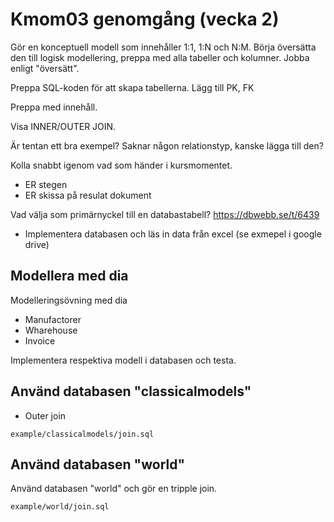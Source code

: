 Kmom03 genomgång (vecka 2)
=========================

Gör en konceptuell modell som innehåller 1:1, 1:N och N:M.
Börja översätta den till logisk modellering, preppa med alla tabeller och kolumner.
Jobba enligt "översätt".

Preppa SQL-koden för att skapa tabellerna.
Lägg till PK, FK

Preppa med innehåll.

Visa INNER/OUTER JOIN.

Är tentan ett bra exempel? Saknar någon relationstyp, kanske lägga till den?



Kolla snabbt igenom vad som händer i kursmomentet.

* ER stegen
* ER skissa på resulat dokument

Vad välja som primärnyckel till en databastabell?
https://dbwebb.se/t/6439

* Implementera databasen och läs in data från excel
(se exmepel i google drive)


Modellera med dia
-------------------------

Modelleringsövning med dia

* Manufactorer
* Wharehouse
* Invoice

Implementera respektiva modell i databasen och testa.


Använd databasen "classicalmodels"
-------------------------

* Outer join

`example/classicalmodels/join.sql`

<!--
* Union
* View
* Subquery
-->

Använd databasen "world"
-------------------------

Använd databasen "world" och gör en tripple join.

`example/world/join.sql`


